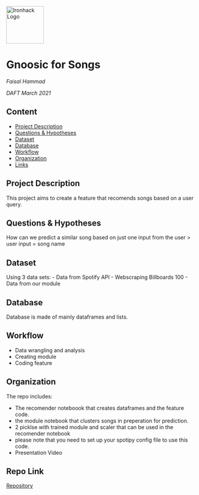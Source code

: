 <img src="https://bit.ly/2VnXWr2" alt="Ironhack Logo" width="100"/>

# Gnoosic for Songs
*Faisal Hammad*

*DAFT March 2021*

## Content
- [Project Description](#project-description)
- [Questions & Hypotheses](#questions-hypotheses)
- [Dataset](#dataset)
- [Database](#database)
- [Workflow](#workflow)
- [Organization](#organization)
- [Links](#links)


## Project Description
This project aims to create a feature that recomends songs based on a user query.

## Questions & Hypotheses
How can we predict a similar song based on just one input from the user > user input = song name

## Dataset
Using 3 data sets: 
    - Data from Spotify API
    - Webscraping Billboards 100
    - Data from our module

## Database
Database is made of mainly dataframes and lists.

## Workflow
 - Data wrangling and analysis
 - Creating module
 - Coding feature

## Organization
The repo includes:
 - The recomender noteboook that creates dataframes and the feature code.
 - the module notebook that clusters songs in preperation for prediction.
 - 2 picklse with trained module and scaler that can be used in the recomender notebook
 - please note that you need to set up your spotipy config file to use this code.
 - Presentation Video

## Repo Link

[Repository](https://github.com/Faisal7ammad/Project-week-3-Recommendations)  


